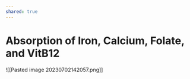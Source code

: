 ```yaml
---
shared: true
---
```

# Absorption of Iron, Calcium, Folate, and VitB12
![[Pasted image 20230702142057.png]]